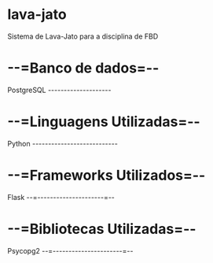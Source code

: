 # lava-jato
Sistema de Lava-Jato para a disciplina de FBD

<h1>--=Banco de dados=--</h1>
PostgreSQL
--------------------

<h1>--=Linguagens Utilizadas=--</h1>
Python
---------------------------


<h1>--=Frameworks Utilizados=--</h1>
Flask
--=---------------------=--


<h1>--=Bibliotecas Utilizadas=--</h1>
Psycopg2
--=----------------------=--
